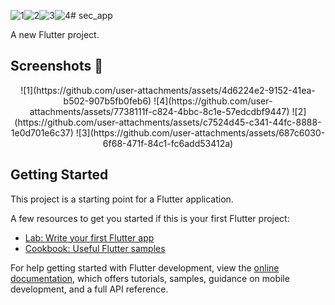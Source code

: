 ![1](https://github.com/user-attachments/assets/5f6a5612-edd8-417d-bc29-cb7c94bf22ab)![2](https://github.com/user-attachments/assets/15a61d26-f985-4752-9a1d-8c93b9a35a5e)![3](https://github.com/user-attachments/assets/39f7ce7a-3927-4c9c-88ca-f9721a9384c2)![4](https://github.com/user-attachments/assets/90cdfe5b-3821-40ba-8c32-d57ccc02538c)# sec_app

A new Flutter project.
## Screenshots 📸
<p align="center">
![1](https://github.com/user-attachments/assets/4d6224e2-9152-41ea-b502-907b5fb0feb6)
![4](https://github.com/user-attachments/assets/7738111f-c824-4bbc-8c1e-57edcdbf9447)
![2](https://github.com/user-attachments/assets/c7524d45-c341-44fc-8888-1e0d701e6c37)
![3](https://github.com/user-attachments/assets/687c6030-6f68-471f-84c1-fc6add53412a)
</p>

## Getting Started

This project is a starting point for a Flutter application.

A few resources to get you started if this is your first Flutter project:

- [Lab: Write your first Flutter app](https://docs.flutter.dev/get-started/codelab)
- [Cookbook: Useful Flutter samples](https://docs.flutter.dev/cookbook)

For help getting started with Flutter development, view the
[online documentation](https://docs.flutter.dev/), which offers tutorials,
samples, guidance on mobile development, and a full API reference.
